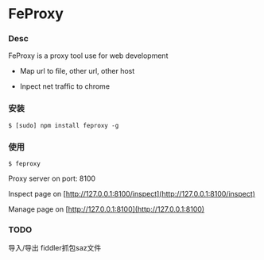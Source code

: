 FeProxy
=====

### Desc
FeProxy is a proxy tool use for web development

- Map url to file, other url, other host

- Inpect net traffic to chrome

### 安装
```
$ [sudo] npm install feproxy -g
```

### 使用
```
$ feproxy
```

Proxy server on port: 8100

Inspect page on [http://127.0.0.1:8100/inspect](http://127.0.0.1:8100/inspect)

Manage page on [http://127.0.0.1:8100](http://127.0.0.1:8100)

### TODO

导入/导出 fiddler抓包saz文件

